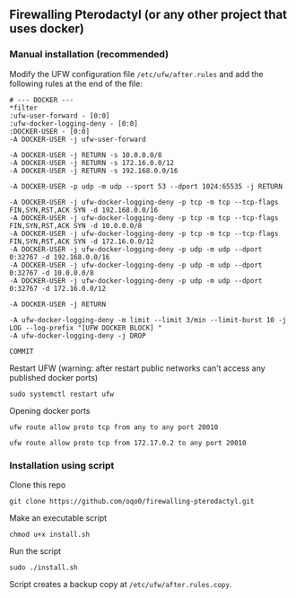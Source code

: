 ## Firewalling Pterodactyl (or any other project that uses docker)
### Manual installation (recommended)
Modify the UFW configuration file `/etc/ufw/after.rules` and add the following rules at the end of the file:
```
# --- DOCKER ---
*filter
:ufw-user-forward - [0:0]
:ufw-docker-logging-deny - [0:0]
:DOCKER-USER - [0:0]
-A DOCKER-USER -j ufw-user-forward

-A DOCKER-USER -j RETURN -s 10.0.0.0/8
-A DOCKER-USER -j RETURN -s 172.16.0.0/12
-A DOCKER-USER -j RETURN -s 192.168.0.0/16

-A DOCKER-USER -p udp -m udp --sport 53 --dport 1024:65535 -j RETURN

-A DOCKER-USER -j ufw-docker-logging-deny -p tcp -m tcp --tcp-flags FIN,SYN,RST,ACK SYN -d 192.168.0.0/16
-A DOCKER-USER -j ufw-docker-logging-deny -p tcp -m tcp --tcp-flags FIN,SYN,RST,ACK SYN -d 10.0.0.0/8
-A DOCKER-USER -j ufw-docker-logging-deny -p tcp -m tcp --tcp-flags FIN,SYN,RST,ACK SYN -d 172.16.0.0/12
-A DOCKER-USER -j ufw-docker-logging-deny -p udp -m udp --dport 0:32767 -d 192.168.0.0/16
-A DOCKER-USER -j ufw-docker-logging-deny -p udp -m udp --dport 0:32767 -d 10.0.0.0/8
-A DOCKER-USER -j ufw-docker-logging-deny -p udp -m udp --dport 0:32767 -d 172.16.0.0/12

-A DOCKER-USER -j RETURN

-A ufw-docker-logging-deny -m limit --limit 3/min --limit-burst 10 -j LOG --log-prefix "[UFW DOCKER BLOCK] "
-A ufw-docker-logging-deny -j DROP

COMMIT
```
Restart UFW (warning: after restart public networks can't access any published docker ports)
```
sudo systemctl restart ufw
```
Opening docker ports
```
ufw route allow proto tcp from any to any port 20010
```
```
ufw route allow proto tcp from 172.17.0.2 to any port 20010
```

### Installation using script
Clone this repo  
```
git clone https://github.com/oqo0/firewalling-pterodactyl.git
```  
Make an executable script  
```
chmod u+x install.sh
```  
Run the script  
```
sudo ./install.sh
```  
Script creates a backup copy at `/etc/ufw/after.rules.copy`.
